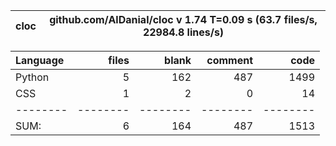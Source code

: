 cloc|github.com/AlDanial/cloc v 1.74  T=0.09 s (63.7 files/s, 22984.8 lines/s)
--- | ---

Language|files|blank|comment|code
:-------|-------:|-------:|-------:|-------:
Python|5|162|487|1499
CSS|1|2|0|14
--------|--------|--------|--------|--------
SUM:|6|164|487|1513
